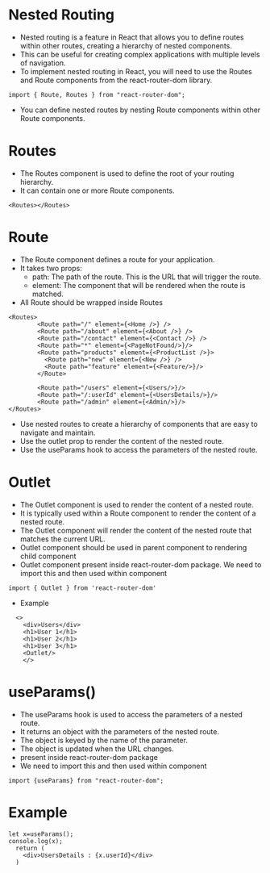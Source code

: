 # Nested Routing
* Nested routing is a feature in React that allows you to define routes within other routes, creating a hierarchy of nested components.
* This can be useful for creating complex applications with multiple levels of navigation.
* To implement nested routing in React, you will need to use the Routes and Route components from the react-router-dom library.

```
import { Route, Routes } from "react-router-dom";
```
 * You can define nested routes by nesting Route components within other Route components.

 # Routes
 * The Routes component is used to define the root of your routing hierarchy. 
 * It can contain one or more Route components.
```
<Routes></Routes>
```
# Route
* The Route component defines a route for your application. 
* It takes two props:
    * path: The path of the route. This is the URL that will trigger the route.
    * element: The component that will be rendered when the route is matched.
* All Route should be wrapped inside Routes
```
<Routes>
        <Route path="/" element={<Home />} />
        <Route path="/about" element={<About />} />
        <Route path="/contact" element={<Contact />} />
        <Route path="*" element={<PageNotFound/>}/>
        <Route path="products" element={<ProductList />}>
          <Route path="new" element={<New />} />
          <Route path="feature" element={<Feature/>}/>
        </Route>

        <Route path="/users" element={<Users/>}/>
        <Route path="/:userId" element={<UsersDetails/>}/>
        <Route path="/admin" element={<Admin/>}/>
</Routes>
```

* Use nested routes to create a hierarchy of components that are easy to navigate and maintain.
* Use the outlet prop to render the content of the nested route.
* Use the useParams hook to access the parameters of the nested route.

# Outlet
* The Outlet component is used to render the content of a nested route.
* It is typically used within a Route component to render the content of a nested route.
* The Outlet component will render the content of the nested route that matches the current URL.
* Outlet component should be used in parent component to rendering child component
* Outlet component present inside react-router-dom package.
We need to import  this and then used within component
```
import { Outlet } from 'react-router-dom'
```

- Example
```
  <>
    <div>Users</div>
    <h1>User 1</h1>
    <h1>User 2</h1>
    <h1>User 3</h1>
    <Outlet/>
    </> 
 ```

# useParams()
* The useParams hook is used to access the parameters of a nested route.
* It returns an object with the parameters of the nested route.
* The object is keyed by the name of the parameter.
* The object is updated when the URL changes.
* present inside react-router-dom package
* We need to import  this and then used within component
```
import {useParams} from "react-router-dom";
```
# Example
```
let x=useParams();
console.log(x);
  return (
    <div>UsersDetails : {x.userId}</div>
  )
```
